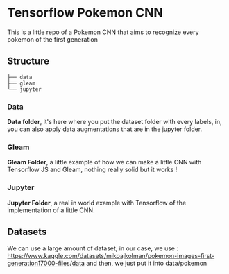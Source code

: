 # Tensorflow Pokemon CNN

This is a little repo of a Pokemon CNN that aims to recognize every pokemon of the first generation

## Structure


```
├── data 
├── gleam
└── jupyter
```

### Data

**Data folder**, it's here where you put the dataset folder with every labels, in, you can also apply data augmentations that are in the jupyter folder.

### Gleam

**Gleam Folder**, a little example of how we can make a little CNN with Tensorflow JS and Gleam, nothing really solid but it works !

### Jupyter

**Jupyter Folder**, a real in world example with Tensorflow of the implementation of a little CNN.


## Datasets 

We can use a large amount of dataset, in our case, we use : 
https://www.kaggle.com/datasets/mikoajkolman/pokemon-images-first-generation17000-files/data
and then, we just put it into data/pokemon
